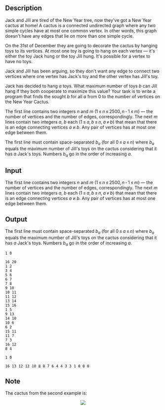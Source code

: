 ## Description

<div><p>Jack and Jill are tired of the New Year tree, now they've got a New Year cactus at home! A cactus is a connected undirected graph where any two simple cycles have at most one common vertex. In other words, this graph doesn't have any edges that lie on more than one simple cycle.</p><p>On the 31st of December they are going to decorate the cactus by hanging toys to its vertices. At most one toy is going to hang on each vertex — it's either the toy Jack hung or the toy Jill hung. It's possible for a vertex to have no toys.</p><p>Jack and Jill has been arguing, so they don't want any edge to connect two vertices where one vertex has Jack's toy and the other vertex has Jill's toy.</p><p>Jack has decided to hang <span class="tex-span"><i>a</i></span> toys. What maximum number of toys <span class="tex-span"><i>b</i></span> can Jill hang if they both cooperate to maximize this value? Your task is to write a program that finds the sought <span class="tex-span"><i>b</i></span> for all <span class="tex-span"><i>a</i></span> from 0 to the number of vertices on the New Year Cactus.</p></div><div class="input-specification"><p>The first line contains two integers <span class="tex-span"><i>n</i></span> and <span class="tex-span"><i>m</i></span> (<span class="tex-span">1 ≤ <i>n</i> ≤ 2500, <i>n</i> - 1 ≤ <i>m</i></span>) — the number of vertices and the number of edges, correspondingly. The next <span class="tex-span"><i>m</i></span> lines contain two integers <span class="tex-span"><i>a</i></span>, <span class="tex-span"><i>b</i></span> each (<span class="tex-span">1 ≤ <i>a</i>, <i>b</i> ≤ <i>n</i>, <i>a</i> ≠ <i>b</i></span>) that mean that there is an edge connecting vertices <span class="tex-span"><i>a</i></span> и <span class="tex-span"><i>b</i></span>. Any pair of vertices has at most one edge between them.</p></div><div class="output-specification"><p>The first line must contain space-separated <span class="tex-span"><i>b</i><sub class="lower-index"><i>a</i></sub></span> (for all <span class="tex-span">0 ≤ <i>a</i> ≤ <i>n</i></span>) where <span class="tex-span"><i>b</i><sub class="lower-index"><i>a</i></sub></span> equals the maximum number of Jill's toys on the cactus considering that it has <span class="tex-span"><i>a</i></span> Jack's toys. Numbers <span class="tex-span"><i>b</i><sub class="lower-index"><i>a</i></sub></span> go in the order of increasing <span class="tex-span"><i>a</i></span>.</p></div>

## Input

<p>The first line contains two integers <span class="tex-span"><i>n</i></span> and <span class="tex-span"><i>m</i></span> (<span class="tex-span">1 ≤ <i>n</i> ≤ 2500, <i>n</i> - 1 ≤ <i>m</i></span>) — the number of vertices and the number of edges, correspondingly. The next <span class="tex-span"><i>m</i></span> lines contain two integers <span class="tex-span"><i>a</i></span>, <span class="tex-span"><i>b</i></span> each (<span class="tex-span">1 ≤ <i>a</i>, <i>b</i> ≤ <i>n</i>, <i>a</i> ≠ <i>b</i></span>) that mean that there is an edge connecting vertices <span class="tex-span"><i>a</i></span> и <span class="tex-span"><i>b</i></span>. Any pair of vertices has at most one edge between them.</p>

## Output

<p>The first line must contain space-separated <span class="tex-span"><i>b</i><sub class="lower-index"><i>a</i></sub></span> (for all <span class="tex-span">0 ≤ <i>a</i> ≤ <i>n</i></span>) where <span class="tex-span"><i>b</i><sub class="lower-index"><i>a</i></sub></span> equals the maximum number of Jill's toys on the cactus considering that it has <span class="tex-span"><i>a</i></span> Jack's toys. Numbers <span class="tex-span"><i>b</i><sub class="lower-index"><i>a</i></sub></span> go in the order of increasing <span class="tex-span"><i>a</i></span>.</p>





```input1
1 0

```




```input2
16 20
1 2
3 4
5 6
6 7
7 8
9 10
10 11
11 12
13 14
15 16
1 5
9 13
14 10
10 6
6 2
15 11
11 7
7 3
16 12
8 4

```




```output1
1 0 

```




```output2
16 13 12 12 10 8 8 7 6 4 4 3 3 1 0 0 0 

```



## Note

<p>The cactus from the second example is:</p><center> <img class="tex-graphics" src="file://MnMCMUvx.png" style="max-width: 100.0%;max-height: 100.0%;"> </center>
